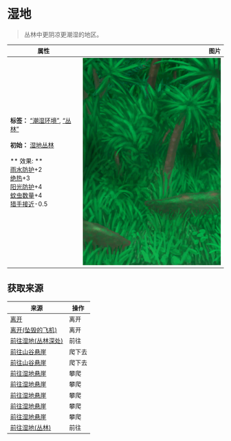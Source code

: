 # 湿地  
> 丛林中更阴凉更潮湿的地区。  
  
  属性  |   图片   
 ----  |  ----:   
 **标签：**	[“潮湿环境”](tag_EnvHumid.md), [“丛林”](tag_Jungle.md)<br><br>**初始：**	[湿地丛林](Wetlands.md)<br><br>** 效果: **<br>[雨水防护](RainProtection.md)+2<br>[绝热](InsulationHeat.md)+3<br>[阳光防护](SunProtection.md)+4<br>[蚊虫数量](BugPopulation.md)+4<br>[猎手接近](HuntersProximity.md)-0.5  |  ![](Sprite/Wetlands.png)   
  
## 获取来源  
来源  |  操作  
----  |  ----  
[离开](DarkCaveExit.md)  |  离开  
[离开(坠毁的飞机)](PlaneCrashExit.md)  |  离开  
[前往湿地(丛林深处)](Path_DeepJungleToWetlands.md)  |  前往  
[前往山谷悬崖](Path_JungleHighlandsToValley.md)  |  爬下去  
[前往山谷悬崖](Path_JungleHighlandsToValley.md)  |  爬下去  
[前往湿地悬崖](Path_JungleHighlandsToWetlands.md)  |  攀爬  
[前往湿地悬崖](Path_JungleHighlandsToWetlands.md)  |  攀爬  
[前往湿地悬崖](Path_JungleHighlandsToWetlands.md)  |  攀爬  
[前往湿地悬崖](Path_JungleHighlandsToWetlands.md)  |  攀爬  
[前往湿地悬崖](Path_JungleHighlandsToWetlands.md)  |  攀爬  
[前往湿地(丛林)](Path_JungleToWetlands.md)  |  前往  
